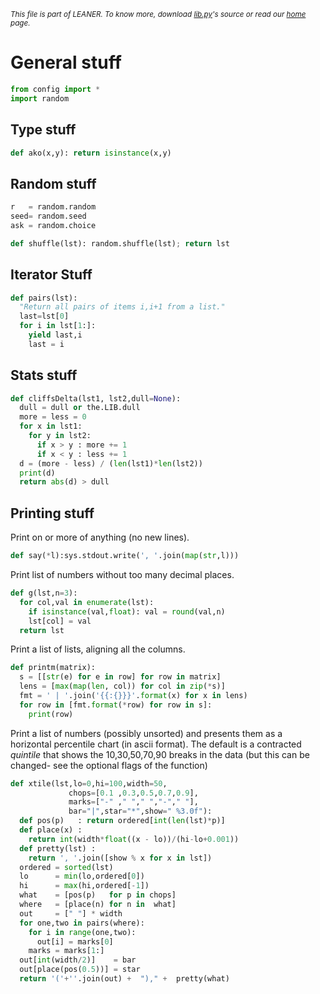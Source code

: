 
<small>_This file is part of LEANER. To know more, download [lib.py](https://github.com/ai-se/leaner/blob/master/src/lib.py)'s source or read our [home](README.md) page._</small>



# General stuff

````python
from config import *
import random
````

## Type stuff

````python
def ako(x,y): return isinstance(x,y)
````

## Random stuff

````python
r   = random.random
seed= random.seed
ask = random.choice

def shuffle(lst): random.shuffle(lst); return lst
````

## Iterator Stuff

````python
def pairs(lst):
  "Return all pairs of items i,i+1 from a list."
  last=lst[0]
  for i in lst[1:]:
    yield last,i
    last = i
````

## Stats stuff

````python
def cliffsDelta(lst1, lst2,dull=None):
  dull = dull or the.LIB.dull
  more = less = 0
  for x in lst1:
    for y in lst2:
      if x > y : more += 1
      if x < y : less += 1
  d = (more - less) / (len(lst1)*len(lst2))
  print(d)
  return abs(d) > dull
````

## Printing stuff

Print on or more of anything (no new lines).

````python
def say(*l):sys.stdout.write(', '.join(map(str,l))) 
````

Print list of numbers without too many decimal places.

````python
def g(lst,n=3):
  for col,val in enumerate(lst):
    if isinstance(val,float): val = round(val,n)
    lst[col] = val
  return lst
````

Print a list of lists, aligning all the columns.

````python
def printm(matrix):
  s = [[str(e) for e in row] for row in matrix]
  lens = [max(map(len, col)) for col in zip(*s)]
  fmt = ' | '.join('{{:{}}}'.format(x) for x in lens)
  for row in [fmt.format(*row) for row in s]:
    print(row)
````

Print a list of numbers (possibly
unsorted) 
 and presents them as a horizontal
 percentile chart (in ascii format). The default is a 
  contracted _quintile_ that shows the 
  10,30,50,70,90 breaks in the data (but this can be 
  changed- see the optional flags of the function)

````python
def xtile(lst,lo=0,hi=100,width=50,
             chops=[0.1 ,0.3,0.5,0.7,0.9],
             marks=["-" ," "," ","-"," "],
             bar="|",star="*",show=" %3.0f"):
  def pos(p)   : return ordered[int(len(lst)*p)]
  def place(x) : 
    return int(width*float((x - lo))/(hi-lo+0.001))
  def pretty(lst) : 
    return ', '.join([show % x for x in lst])
  ordered = sorted(lst)
  lo      = min(lo,ordered[0])
  hi      = max(hi,ordered[-1])
  what    = [pos(p)   for p in chops]
  where   = [place(n) for n in  what]
  out     = [" "] * width
  for one,two in pairs(where):
    for i in range(one,two): 
      out[i] = marks[0]
    marks = marks[1:]
  out[int(width/2)]    = bar
  out[place(pos(0.5))] = star 
  return '('+''.join(out) +  ")," +  pretty(what)
````
